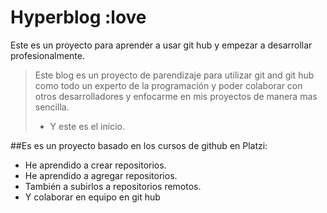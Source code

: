 # Hyperblog :love
Este es un proyecto para aprender a usar git hub y empezar a desarrollar profesionalmente. 
>  Este blog es un proyecto de parendizaje para utilizar git and git hub como todo un experto de la programación y poder colaborar con otros desarrolladores y enfocarme en mis proyectos de manera mas sencilla.
>- Y este es el inicio.

##Es es un proyecto basado en los cursos de github en Platzi:
* He aprendido a crear repositorios.
* He aprendido a agregar repositorios.
* También a subirlos a repositorios remotos.
* Y colaborar en equipo en git hub
